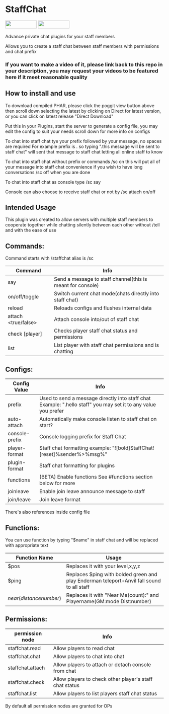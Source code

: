 # StaffChat
[<img src="https://img.shields.io/badge/Poggit-view-brightgreen.svg" width="100" height="25" />](https://poggit.pmmp.io/ci/ThunderDoesPlugins/StaffChat/StaffChat)
[<img src="https://img.shields.io/badge/Discord-join-697EC4.svg" width="100" height="25" />](https://discord.gg/uBghvNp)

Advance private chat plugins for your staff members

Allows you to create a staff chat between staff members with permissions and chat prefix

### If you want to make a video of it, please link back to this repo in your description, you may request your videos to be featured here if it meet reasonable quality

## How to install and use

To download compiled PHAR, please click the poggit view button above then scroll down selecting the latest by clicking on Direct for latest version, or you can click on latest release "Direct Download"

Put this in your Plugins, start the server to generate a config file, you may edit the config to suit your needs scroll down for more info on configs

To chat into staff chat tye your prefix followed by your message, no spaces are required
For example prefix is . so typing ".this message will be sent to staff chat" will sent that message to staff chat letting all online staff to know

To chat into staff chat without prefix or commands /sc on this will put all of your message into staff chat convenience if you wish to have long conversations /sc off when you are done

To chat into staff chat as console type /sc say <message here>

Console can also choose to receive staff chat or not by /sc attach on/off

## Intended Usage

This plugin was created to allow servers with multiple staff members to cooperate together while chatting silently between each other without /tell and with the ease of use

## Commands:

Command starts with /staffchat alias is /sc

| Command             | Info                                                      |
|---------------------|-----------------------------------------------------------|
| say                 | Send a message to staff channel(this is meant for console)|
| on/off/toggle       | Switch current chat mode(chats directly into staff chat)  |
| reload              | Reloads configs and flushes internal data                 |
| attach <true/false> | Attach console into/out of staff chat                     |
| check [player]      | Checks player staff chat status and permissions           |
| list                | List player with staff chat permissions and is chatting   |

## Configs:

| Config Value  | Info                                                                                                           |
|---------------|----------------------------------------------------------------------------------------------------------------|
| prefix        | Used to send a message directly into staff chat Example: ".hello staff" you may set it to any value you prefer |
| auto-attach   | Automatically make console listen to staff chat on start?                                                      |
| console-prefix| Console logging prefix for Staff Chat                                                                           |
| player-format | Staff chat formatting example: "![bold]StaffChat![reset]%sender%>%msg%"                                        |
| plugin-format | Staff chat formatting for plugins                                                                              |
| functions     | (BETA) Enable functions See #functions section below for more                                                  |
| joinleave     | Enable join leave announce message to staff                                                                     |
| join/leave    | Join leave format                                                                                              |
There's also references inside config file

## Functions:

You can use function by typing "$name" in staff chat and will be replaced with appropriate text

|Function Name            | Usage                                                                                      |
|-------------------------|--------------------------------------------------------------------------------------------|
| $pos                    | Replaces it with your level,x,y,z                                                          |
| $ping                   | Replaces $ping with bolded green and play Enderman teleport+Anvil fall sound to all staff  |
| $near(distance number)$ | Replaces it with "Near Me(count):" and Playername(GM:mode Dist:number)                     |

## Permissions:

| permission node  | Info                                                   |
|------------------|--------------------------------------------------------|
| staffchat.read   | Allow players to read chat                             |
| staffchat.chat   | Allow players to chat into chat                        |
| staffchat.attach | Allow players to attach or detach console from chat    |
| staffchat.check  | Allow players to check other player's staff chat status|
| staffchat.list   | Allow players to list players staff chat status        |

By default all permission nodes are granted for OPs
